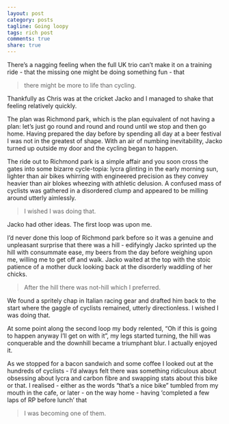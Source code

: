 ```yaml
---
layout: post
category: posts
tagline: Going loopy
tags: rich post
comments: true
share: true
---
```

There’s a nagging feeling when the full UK trio can’t make it on a training ride - that the missing one might be doing something fun - that

> there might be more to life than cycling.

Thankfully as Chris was at the cricket Jacko and I managed to shake that feeling relatively quickly.

The plan was Richmond park, which is the plan equivalent of not having a plan: let’s just go round and round and round until we stop and then go home. Having prepared the day before by spending all day at a beer festival I was not in the greatest of shape. With an air of numbing inevitability, Jacko turned up outside my door and the cycling began to happen.

The ride out to Richmond park is a simple affair and you soon cross the gates into some bizarre cycle-topia: lycra glinting in the early morning sun, lighter than air bikes whirring with engineered precision as they convey heavier than air blokes wheezing with athletic delusion. A confused mass of cyclists was gathered in a disordered clump and appeared to be milling around utterly aimlessly.

> I wished I was doing that. 

Jacko had other ideas. The first loop was upon me.

I’d never done this loop of Richmond park before so it was a genuine and unpleasant surprise that there was a hill - edifyingly Jacko sprinted up the hill with consummate ease, my beers from the day before weighing upon me, willing me to get off and walk. Jacko waited at the top with the stoic patience of a mother duck looking back at the disorderly waddling of her chicks.

> After the hill there was not-hill which I preferred.

We found a spritely chap in Italian racing gear and drafted him back to the start where the gaggle of cyclists remained, utterly directionless. I wished I was doing that.

At some point along the second loop my body relented, “Oh if this is going to happen anyway I’ll get on with it”, my legs started turning, the hill was conquerable and the downhill became a triumphant blur. I actually enjoyed it.

As we stopped for a bacon sandwich and some coffee I looked out at the hundreds of cyclists - I’d always felt there was something ridiculous about obsessing about lycra and carbon fibre and swapping stats about this bike or that. I realised - either as the words “that’s a nice bike” tumbled from my mouth in the cafe, or later - on the way home - having ‘completed a few laps of RP before lunch’ that 

> I was becoming one of them.
